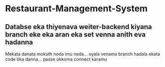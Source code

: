 # Restaurant-Management-System

## Databse eka thiyenava weiter-backend kiyana branch eke eka aran eka set venna anith eva hadanna

Mekata danata mokuth noda imu neda...
oyala venama branch hadala ekata code tika danna...
passe okkoma connect karamu
